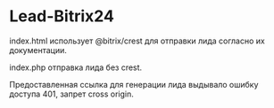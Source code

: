 # Lead-Bitrix24

index.html использует @bitrix/crest для отправки лида согласно их документации.

index.php отправка лида без crest.

Предоставленная ссылка для генерации лида выдывало ошибку доступа 401, запрет cross origin.
